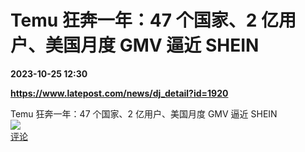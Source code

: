 # Temu 狂奔一年：47 个国家、2 亿用户、美国月度 GMV 逼近 SHEIN

**2023-10-25 12:30**

**https://www.latepost.com/news/dj_detail?id=1920**

Temu 狂奔一年：47 个国家、2 亿用户、美国月度 GMV 逼近 SHEIN  
![](https://img3.chouti.com/CHOUTI_20231025/982EEA853CF24A3BB7E551F348565DC7_W320H320.jpeg)  
[评论](https://m.chouti.com/link/40399999)